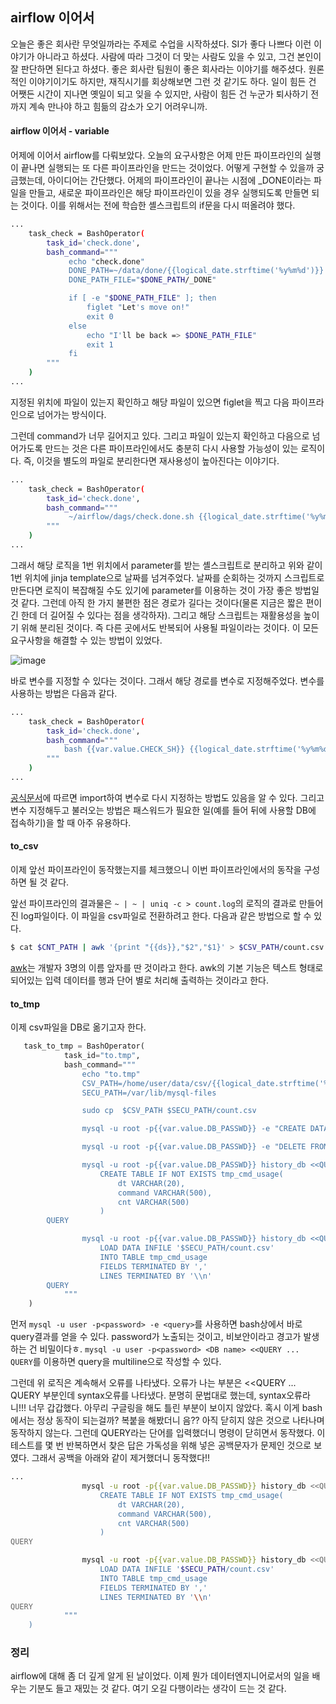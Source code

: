 ## airflow 이어서

오늘은 좋은 회사란 무엇일까라는 주제로 수업을 시작하셨다. SI가 좋다 나쁘다 이런 이야기가 아니라고 하셨다. 사람에 따라 그것이 더 맞는 사람도 있을 수 있고, 그건 본인이 잘 판단하면 된다고 하셨다. 좋은 회사란 팀원이 좋은 회사라는 이야기를 해주셨다. 원론적인 이야기이기도 하지만, 재직시기를 회상해보면 그런 것 같기도 하다. 일이 힘든 건 어쨋든 시간이 지나면 옛일이 되고 잊을 수 있지만, 사람이 힘든 건 누군가 퇴사하기 전까지 계속 만나야 하고 힘듦의 감소가 오기 어려우니까.

#### airflow 이어서 - variable

어제에 이어서 airflow를 다뤄보았다. 오늘의 요구사항은 어제 만든 파이프라인의 실행이 끝나면 실행되는 또 다른 파이프라인을 만드는 것이었다. 어떻게 구현할 수 있을까 궁금했는데, 아이디어는 간단했다. 어제의 파이프라인이 끝나는 시점에 \_DONE이라는 파일을 만들고, 새로운 파이프라인은 해당 파이프라인이 있을 경우 실행되도록 만들면 되는 것이다. 이를 위해서는 전에 학습한 셸스크립트의 if문을 다시 떠올려야 했다.

```bash
...
    task_check = BashOperator(
        task_id='check.done',
        bash_command="""
             echo "check.done"
             DONE_PATH=~/data/done/{{logical_date.strftime('%y%m%d')}}
             DONE_PATH_FILE="$DONE_PATH/_DONE"

             if [ -e "$DONE_PATH_FILE" ]; then
                 figlet "Let's move on!"
                 exit 0
             else
                 echo "I'll be back => $DONE_PATH_FILE"
                 exit 1
             fi
        """
    )
...
```
지정된 위치에 파일이 있는지 확인하고 해당 파일이 있으면 figlet을 찍고 다음 파이프라인으로 넘어가는 방식이다. 

그런데 command가 너무 길어지고 있다. 그리고 파일이 있는지 확인하고 다음으로 넘어가도록 만드는 것은 다른 파이프라인에서도 충분히 다시 사용할 가능성이 있는 로직이다. 즉, 이것을 별도의 파일로 분리한다면 재사용성이 높아진다는 이야기다. 

```bash
...
    task_check = BashOperator(
        task_id='check.done',
        bash_command="""
             ~/airflow/dags/check.done.sh {{logical_date.strftime('%y%m%d')}}
        """
    )
...
```
그래서 해당 로직을 1번 위치에서 parameter를 받는 셸스크립트로 분리하고 위와 같이 1번 위치에 jinja template으로 날짜를 넘겨주었다. 날짜를 순회하는 것까지 스크립트로 만든다면 로직이 복잡해질 수도 있기에 parameter를 이용하는 것이 가장 좋은 방법일 것 같다. 그런데 아직 한 가지 불편한 점은 경로가 길다는 것이다(물론 지금은 짧은 편이긴 한데 더 길어질 수 있다는 점을 생각하자). 그리고 해당 스크립트는 재활용성을 높이기 위해 분리된 것이다. 즉 다른 곳에서도 반복되어 사용될 파일이라는 것이다. 이 모든 요구사항을 해결할 수 있는 방법이 있었다.

![image](https://github.com/user-attachments/assets/01b0d6c9-016c-4328-ada9-db5293eb7371)

바로 변수를 지정할 수 있다는 것이다. 그래서 해당 경로를 변수로 지정해주었다. 변수를 사용하는 방법은 다음과 같다.

```bash
...
    task_check = BashOperator(
        task_id='check.done',
        bash_command="""
            bash {{var.value.CHECK_SH}} {{logical_date.strftime('%y%m%d')}}       # var.value.<VARIABLE>
        """
    )
...
```
[공식문서](https://airflow.apache.org/docs/apache-airflow/2.9.3/core-concepts/variables.html#variables)에 따르면 import하여 변수로 다시 지정하는 방법도 있음을 알 수 있다. 그리고 변수 지정해두고 불러오는 방법은 패스워드가 필요한 일(예를 들어 뒤에 사용할 DB에 접속하기)을 할 때 아주 유용하다.


#### to_csv

이제 앞선 파이프라인이 동작했는지를 체크했으니 이번 파이프라인에서의 동작을 구성하면 될 것 같다.

앞선 파이프라인의 결과물은 `~ | ~ | uniq -c > count.log`의 로직의 결과로 만들어진 log파일이다. 이 파일을 csv파일로 전환하려고 한다. 다음과 같은 방법으로 할 수 있다.

```bash
$ cat $CNT_PATH | awk '{print "{{ds}},"$2","$1}' > $CSV_PATH/count.csv
```

[awk](https://ko.wikipedia.org/wiki/AWK)는 개발자 3명의 이름 앞자를 딴 것이라고 한다. awk의 기본 기능은 텍스트 형태로 되어있는 입력 데이터를 행과 단어 별로 처리해 출력하는 것이라고 한다.

#### to_tmp

이제 csv파일을 DB로 옮기고자 한다. 

```python
   task_to_tmp = BashOperator(
            task_id="to.tmp",
            bash_command="""
                echo "to.tmp"
                CSV_PATH=/home/user/data/csv/{{logical_date.strftime('%y%m%d')}}/count.csv
                SECU_PATH=/var/lib/mysql-files

                sudo cp  $CSV_PATH $SECU_PATH/count.csv

                mysql -u root -p{{var.value.DB_PASSWD}} -e "CREATE DATABASE IF NOT EXISTS history_db;"

                mysql -u root -p{{var.value.DB_PASSWD}} -e "DELETE FROM history_db.tmp_cmd_usage WHERE dt={{ds}};"

                mysql -u root -p{{var.value.DB_PASSWD}} history_db <<QUERY
                    CREATE TABLE IF NOT EXISTS tmp_cmd_usage(
                        dt VARCHAR(20),
                        command VARCHAR(500),
                        cnt VARCHAR(500)
                    )
		QUERY

                mysql -u root -p{{var.value.DB_PASSWD}} history_db <<QUERY
                    LOAD DATA INFILE '$SECU_PATH/count.csv'
                    INTO TABLE tmp_cmd_usage
                    FIELDS TERMINATED BY ','
                    LINES TERMINATED BY '\\n'
		QUERY
            """
    )
```

먼저 `mysql -u user -p<password> -e <query>`를 사용하면 bash상에서 바로 query결과를 얻을 수 있다. password가 노출되는 것이고, 비보안이라고 경고가 발생하는 건 비밀이다ㅎ. `mysql -u user -p<password> <DB name> <<QUERY ... QUERY`를 이용하면 query을 multiline으로 작성할 수 있다. 
 
그런데 위 로직은 계속해서 오류를 나타냈다. 오류가 나는 부분은 \<\<QUERY ... QUERY 부분인데 syntax오류를 나타냈다. 분명히 문법대로 했는데, syntax오류라니!!! 너무 갑갑했다. 아무리 구글링을 해도 틀린 부분이 보이지 않았다. 혹시 이게 bash에서는 정상 동작이 되는걸까? 복붙을 해봤더니 음?? 아직 닫히지 않은 것으로 나타나며 동작하지 않는다. 그런데 QUERY라는 단어를 입력했더니 명령이 닫히면서 동작했다. 이 테스트를 몇 번 반복하면서 찾은 답은 가독성을 위해 넣은 공백문자가 문제인 것으로 보였다. 그래서 공백을 아래와 같이 제거했더니 동작했다!!
```bash
...
                mysql -u root -p{{var.value.DB_PASSWD}} history_db <<QUERY
                    CREATE TABLE IF NOT EXISTS tmp_cmd_usage(
                        dt VARCHAR(20),
                        command VARCHAR(500),
                        cnt VARCHAR(500)
                    )
QUERY

                mysql -u root -p{{var.value.DB_PASSWD}} history_db <<QUERY
                    LOAD DATA INFILE '$SECU_PATH/count.csv'
                    INTO TABLE tmp_cmd_usage
                    FIELDS TERMINATED BY ','
                    LINES TERMINATED BY '\\n'
QUERY
            """
    )
``` 

### 정리
airflow에 대해 좀 더 깊게 알게 된 날이었다. 이제 뭔가 데이터엔지니어로서의 일을 배우는 기분도 들고 재밌는 것 같다. 여기 오길 다행이라는 생각이 드는 것 같다.
